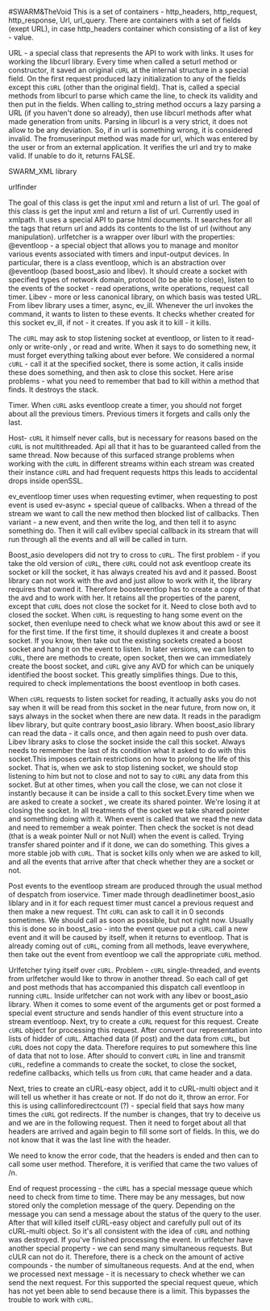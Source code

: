 ﻿#SWARM&TheVoid
This is a set of containers - http_headers, http_request, http_response, Url, url_query. There are containers with a set of fields (exept URL), in case http_headers container which consisting of a list of key - value. 

URL - a special class that represents the API to work with links. It uses for working the libcurl library. Every time when called a seturl method or constructor, it saved an original `cURL` at the internal structure in a special field. On the first request produced lazy initialization  to any of the fields except this `cURL` (other than the original field). That is, called a special methods from libcurl to parse which came the line, to check its validity and then put in the fields. When calling to_string method occurs a lazy parsing a URL (if you haven't done so already), then use libcurl methods after what made generation from units. 
Parsing in libcurl is a very strict, it does not allow to be any deviation. So, if in url is something wrong, it is considered invalid. The fromuserinput method was made for url, which was entered by the user or from an external application. It verifies the url and try to make valid. If unable to do it, returns FALSE. 

SWARM_XML library

urlfinder

The goal of this class is get the input xml and return a list of url. The goal of this class is get the input xml and return a list of url. Currently used in xmlpath. It uses a special API to parse html documents. It searches for all the tags that return url and adds its contents to the list of url (without any manipulation). 
urlfetcher is a wrapper over liburl with the properties:
@eventloop - a special object that allows you to manage and monitor various events associated with timers and input-output devices. In particular, there is a class eventloop, which is an abstraction over @eventloop (based boost_asio and libev). It should create a socket with specified types of network domain, protocol (to be able to close), listen to the events of the socket - read operations, write operations, request call timer. Libev - more or less canonical library, on which basis was tested URL. From libev library uses a timer, async, ev_ill. Whenever the url invokes the command, it wants to listen to these events. It checks whether created for this socket ev_ill, if not - it creates. If you ask it to kill - it kills.

The `cURL` may ask to stop listening socket at eventloop, or listen to it read-only or write-only , or read and write. When it says to do something new, it must forget everything talking about ever before. We considered a normal `cURL` - call it at the specified socket, there is some action, it calls inside these does something, and then ask to close this socket. Here arise problems - what you need to remember that bad to kill within a method that finds. It destroys the stack.

Timer. When `cURL` asks eventloop create a timer, you should not forget about all the previous timers. Previous timers it forgets and calls only the last.

Host- `cURL` it himself never calls, but is necessary for reasons based on the `cURL` is not multithreaded. Api all that it has to be guaranteed called from the same thread. Now because of this surfaced strange problems when working with the `cURL` in different streams within each stream was created their instance `cURL` and had frequent requests https this leads to accidental drops inside openSSL.

ev_eventloop timer uses when requesting evtimer, when requesting to post event is used ev-async + special queue of callbacks. When a thread of the stream we want to call the new method then blocked list of callbacks. Then variant - a new event, and then write the log, and then tell it to async something do. Then it will call evlibev special callback in its stream that will run through all the events and all will be called in turn.

Boost_asio developers did not try to cross to `cURL`. The first problem - if you take the old version of `cURL`, there `cURL` could not ask eventloop create its socket or kill the socket, it has always created his avd and it passed. Boost library can not work with the avd and just allow to work with it, the library requires that owned it. Therefore boosteventlop has to create a copy of that the avd and to work with her. It retains all the properties of the parent, except that `cURL` does not close the socket for it. Need to close both avd to closed the socket. When `cURL` is requesting to hang some event on the socket, then evenlupe need to check what we know about this awd or see it for the first time. If the first time, it should duplexes it and create a boost socket. If you know, then take out the existing sockets created a boost socket and hang it on the event to listen. In later versions, we can listen to `cURL`, there are methods to create, open socket, then we can immediately create the boost socket, and `cURL` give any AVD for which can be uniquely identified the boost socket. This greatly simplifies things. Due to this, required to check implementations the boost eventloop in both cases.

When `cURL` requests to listen socket for reading, it actually asks you do not say when it will be read from this socket in the near future, from now on, it says always in the socket when there are new data. It reads in the paradigm libev library, but quite contrary boost_asio library. When boost_asio library can read the data - it calls once, and then again need to push over data. Libev library asks to close the socket inside the call this socket. Always needs to remember the last of its condition what it asked to do with this socket.This imposes certain restrictions on how to prolong the life of this socket. That is, when we ask to stop listening socket, we should stop listening to him but not to close and not to say to `cURL` any data from this socket. But at other times, when you call the close, we can not close it instantly because it can be inside a call to this socket.Every time when we are asked to create a socket , we create its shared pointer. We're losing it at closing the socket. In all treatments of the socket we take shared pointer and something doing with it. When event is called that we read the new data and need to remember a weak pointer. Then check the socket is not dead (that is a weak pointer Null or not Null) when the event is called. Trying transfer shared pointer and if it done, we can do something. This gives a more stable job with `cURL`. That is socket kills only when we are asked to kill, and all the events that arrive after that check whether they are a socket or not. 

Post events to the eventloop stream are produced through the usual method of despatch from ioservice. Timer made through deadlinetimer boost_asio liblary and in it for each request timer must cancel a previous request and then make a new request. Tht `cURL` can ask to call it in 0 seconds sometimes. We should call as soon as possible, but not right now. Usually this is done so in boost_asio - into the event queue put a `cURL` call a new event and it will be caused by itself, when it returns to eventloop. That is already coming out of `cURL`, coming from all methods, leave everywhere, then take out the event from eventloop we call the appropriate `cURL` method. 

Urlfetcher tying itself over `cURL`. Problem - `cURL` single-threaded, and events from urlfetcher would like to throw in another thread. So each call of get and post methods that has accompanied this dispatch call eventloop in running `cURL`. Inside urlfetcher can not work with any libev or boost_asio library. When it comes to some event of the arguments get or post formed a special event structure and sends handler of this event structure into a stream eventloop. Next, try to create a `cURL` request for this request. Create `cURL` object for processing this request. After convert our representation into lists of hidder of `cURL`. Attached data (if post) and the data from `cURL`, but `cURL` does not copy the data. Therefore requires to put somewhere this line of data that not to lose. After should to convert `cURL` in line and transmit `cURL`, redefine a commands to create the socket, to close the socket, redefine callbacks, which tells us from `cURL` that came header and a data.

Next, tries to create an cURL-easy object, add it to cURL-multi object and it will tell us whether it has create or not. If do not do it, throw an error. For this is using callinforedirectcount (?) - special field that says how many times the `cURL` got redirects. If the number is changes, that try to deceive us and we are in the following request. Then it need to forget about all that headers are arrived and again begin to fill some sort of fields. In this, we do not know that it was the last line with the header.

We need to know the error code, that the headers is ended and then can to call some user method. Therefore, it is verified that came the two values ​of /n. 

End of request processing - the `cURL` has a special message queue which need to check from time to time. There may be any messages, but now stored only the completion message of the query. Depending on the message you can send a message about the status of the query to the user. After that will killed itself cURL-easy  object and carefully pull out of its cURL-multi object. So it's all consistent with the idea of `cURL` and nothing was destroyed. If you've finished processing the event. In urlfetcher have another special property - we can send many simultaneous requests. But cULR can not do it. Therefore, there is a check on the amount of active compounds - the number of simultaneous requests. And at the end, when we processed next message - it is necessary to check whether we can send the next request. For this supported the special request queue, which has not yet been able to send because there is a limit. This bypasses the trouble to work with `cURL`.
